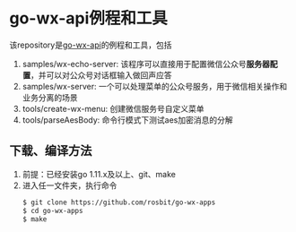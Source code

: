 # go-wx-api例程和工具

该repository是[go-wx-api](https://github.com/rosbit/go-wx-api)的例程和工具，包括
 1. samples/wx-echo-server: 该程序可以直接用于配置微信公众号**服务器配置**，并可以对公众号对话框输入做回声应答
 1. samples/wx-server: 一个可以处理菜单的公众号服务，用于微信相关操作和业务分离的场景
 1. tools/create-wx-menu: 创建微信服务号自定义菜单
 1. tools/parseAesBody: 命令行模式下测试aes加密消息的分解

## 下载、编译方法

 1. 前提：已经安装go 1.11.x及以上、git、make
 2. 进入任一文件夹，执行命令
    ```bash
    $ git clone https://github.com/rosbit/go-wx-apps
    $ cd go-wx-apps
    $ make
    ```
